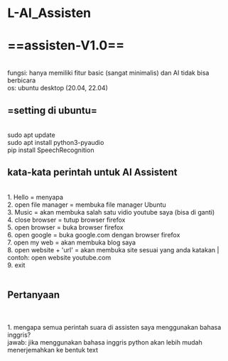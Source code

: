 # L-AI_Assisten

# ==assisten-V1.0==
<br>
fungsi: hanya memiliki fitur basic (sangat minimalis) dan AI tidak bisa berbicara
<br>
os: ubuntu desktop (20.04, 22.04)
<br>

## =setting di ubuntu=
<br>
sudo apt update
<br>
sudo apt install python3-pyaudio
<br>
pip install SpeechRecognition
<br>

## kata-kata perintah untuk AI Assistent
<br>
1. Hello = menyapa
<br>
2. open file manager = membuka file manager Ubuntu
<br>
3. Music = akan membuka salah satu vidio youtube saya (bisa di ganti)
<br>
4. close browser = tutup browser firefox
<br>
5. open browser = buka browser firefox
<br>
6. open google = buka google.com dengan browser firefox
<br>
7. open my web = akan membuka blog saya 
<br>
8. open website + 'url' = akan membuka site sesuai yang anda katakan | contoh: open website youtube.com
<br>
9. exit
<br>
<br>

## Pertanyaan
<br>
<br>
1. mengapa semua perintah suara di assisten saya menggunakan bahasa inggris?
<br>
jawab: jika menggunakan bahasa inggris python akan lebih mudah menerjemahkan ke bentuk text
<br>
<br>
